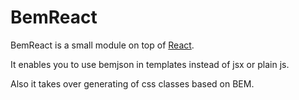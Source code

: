 BemReact
=========

BemReact is a small module on top of [React](https://github.com/facebook/react/).

It enables you to use bemjson in templates instead of jsx or plain js.

Also it takes over generating of css classes based on BEM.
